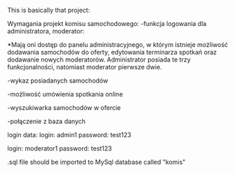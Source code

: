 This is basically that project:

Wymagania projekt komisu samochodowego:
-funkcja logowania dla administratora, moderator:

*Mają oni dostęp do panelu administracyjnego, w którym istnieje możliwość dodawania
samochodów do oferty, edytowania terminarza spotkań oraz dodawanie nowych moderatorów.
Administrator posiada te trzy funkcjonalności, natomiast moderator pierwsze dwie.

-wykaz posiadanych samochodów

-możliwość umówienia spotkania online

-wyszukiwarka samochodów w ofercie

-połączenie z baza danych

login data:
login: admin1     password: test123

login: moderator1 password: test123

.sql file should be imported to MySql database called "komis"

